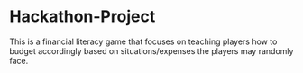 # Hackathon-Project
This is a financial literacy game that focuses on teaching players how to budget accordingly based on situations/expenses the players may randomly face.
